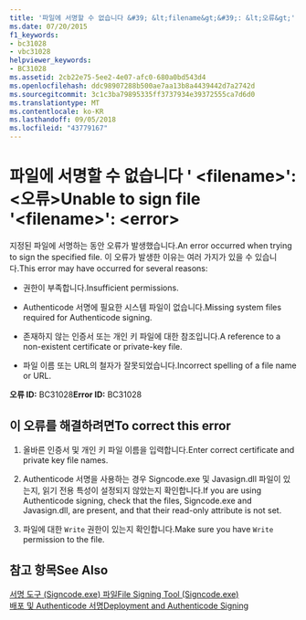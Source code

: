 ```yaml
---
title: '파일에 서명할 수 없습니다 &#39; &lt;filename&gt;&#39;: &lt;오류&gt;'
ms.date: 07/20/2015
f1_keywords:
- bc31028
- vbc31028
helpviewer_keywords:
- BC31028
ms.assetid: 2cb22e75-5ee2-4e07-afc0-680a0bd543d4
ms.openlocfilehash: ddc98907288b500ae7aa13b8a4439442d7a2742d
ms.sourcegitcommit: 3c1c3ba79895335ff3737934e39372555ca7d6d0
ms.translationtype: MT
ms.contentlocale: ko-KR
ms.lasthandoff: 09/05/2018
ms.locfileid: "43779167"
---
```

# <a name="unable-to-sign-file-39ltfilenamegt39-lterrorgt"></a><span data-ttu-id="64a35-102">파일에 서명할 수 없습니다 &#39; &lt;filename&gt;&#39;: &lt;오류&gt;</span><span class="sxs-lookup"><span data-stu-id="64a35-102">Unable to sign file &#39;&lt;filename&gt;&#39;: &lt;error&gt;</span></span>
<span data-ttu-id="64a35-103">지정된 파일에 서명하는 동안 오류가 발생했습니다.</span><span class="sxs-lookup"><span data-stu-id="64a35-103">An error occurred when trying to sign the specified file.</span></span> <span data-ttu-id="64a35-104">이 오류가 발생한 이유는 여러 가지가 있을 수 있습니다.</span><span class="sxs-lookup"><span data-stu-id="64a35-104">This error may have occurred for several reasons:</span></span>  
  
-   <span data-ttu-id="64a35-105">권한이 부족합니다.</span><span class="sxs-lookup"><span data-stu-id="64a35-105">Insufficient permissions.</span></span>  
  
-   <span data-ttu-id="64a35-106">Authenticode 서명에 필요한 시스템 파일이 없습니다.</span><span class="sxs-lookup"><span data-stu-id="64a35-106">Missing system files required for Authenticode signing.</span></span>  
  
-   <span data-ttu-id="64a35-107">존재하지 않는 인증서 또는 개인 키 파일에 대한 참조입니다.</span><span class="sxs-lookup"><span data-stu-id="64a35-107">A reference to a non-existent certificate or private-key file.</span></span>  
  
-   <span data-ttu-id="64a35-108">파일 이름 또는 URL의 철자가 잘못되었습니다.</span><span class="sxs-lookup"><span data-stu-id="64a35-108">Incorrect spelling of a file name or URL.</span></span>  
  
 <span data-ttu-id="64a35-109">**오류 ID:** BC31028</span><span class="sxs-lookup"><span data-stu-id="64a35-109">**Error ID:** BC31028</span></span>  
  
## <a name="to-correct-this-error"></a><span data-ttu-id="64a35-110">이 오류를 해결하려면</span><span class="sxs-lookup"><span data-stu-id="64a35-110">To correct this error</span></span>  
  
1.  <span data-ttu-id="64a35-111">올바른 인증서 및 개인 키 파일 이름을 입력합니다.</span><span class="sxs-lookup"><span data-stu-id="64a35-111">Enter correct certificate and private key file names.</span></span>  
  
2.  <span data-ttu-id="64a35-112">Authenticode 서명을 사용하는 경우 Signcode.exe 및 Javasign.dll 파일이 있는지, 읽기 전용 특성이 설정되지 않았는지 확인합니다.</span><span class="sxs-lookup"><span data-stu-id="64a35-112">If you are using Authenticode signing, check that the files, Signcode.exe and Javasign.dll, are present, and that their read-only attribute is not set.</span></span>  
  
3.  <span data-ttu-id="64a35-113">파일에 대한 `Write` 권한이 있는지 확인합니다.</span><span class="sxs-lookup"><span data-stu-id="64a35-113">Make sure you have `Write` permission to the file.</span></span>  
  
## <a name="see-also"></a><span data-ttu-id="64a35-114">참고 항목</span><span class="sxs-lookup"><span data-stu-id="64a35-114">See Also</span></span>  
 [<span data-ttu-id="64a35-115">서명 도구 (Signcode.exe) 파일</span><span class="sxs-lookup"><span data-stu-id="64a35-115">File Signing Tool (Signcode.exe)</span></span>](https://msdn.microsoft.com/library/2d299154-34ea-41ba-ad12-17075bb7e1db)  
 [<span data-ttu-id="64a35-116">배포 및 Authenticode 서명</span><span class="sxs-lookup"><span data-stu-id="64a35-116">Deployment and Authenticode Signing</span></span>](https://msdn.microsoft.com/library/ecc3f059-da2e-445b-9b87-5b2978e2f8b2)
